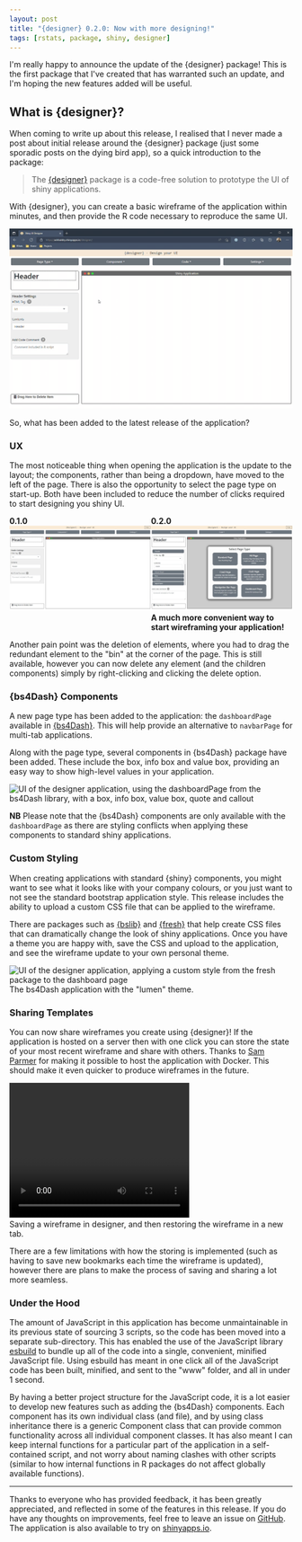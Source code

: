 ```yaml
---
layout: post
title: "{designer} 0.2.0: Now with more designing!"
tags: [rstats, package, shiny, designer]
---
```


I'm really happy to announce the update of the {designer} package! This is the first package that I've created that has warranted such an update, and I'm hoping the new features added will be useful.

## What is {designer}?

When coming to write up about this release, I realised that I never made a post about initial release around the {designer} package (just some sporadic posts on the dying bird app), so a quick introduction to the package:

> The [{designer}](ashbaldry.github.io/designer) package is a code-free solution to prototype the UI of shiny applications.

With {designer}, you can create a basic wireframe of the application within minutes, and then provide the R code necessary to reproduce the same UI.

![Example of the designer shiny application creating a basic wireframe with a header, 3 inputs and a plot](https://raw.githubusercontent.com/ashbaldry/designer/main/man/figures/example_app.gif)

So, what has been added to the latest release of the application?

### UX

The most noticeable thing when opening the application is the update to the layout; the components, rather than being a dropdown, have moved to the left of the page. There is also the opportunity to select the page type on start-up. Both have been included to reduce the number of clicks required to start designing you shiny UI.

<section style="display: flex; justify-content: space-around; font-weight: 700;">
<div>
<div>
0.1.0
</div>
<img src="/assets/img/blog/designer-0-2-0/designer_0_1_0_page.jpeg" alt="UI of the 0.1.0 release of the designer package">
</div>
<div>
<div>
0.2.0
</div>
<img src="/assets/img/blog/designer-0-2-0/designer_0_2_0_page.jpeg" alt="UI of the 0.2.0 release of the designer package">
<figcaption>
A much more convenient way to start wireframing your application!
</figcaption>
</div>
</section>

Another pain point was the deletion of elements, where you had to drag the redundant element to the "bin" at the corner of the page. This is still available, however you can now delete any element (and the children components) simply by right-clicking and clicking the delete option.

### {bs4Dash} Components

A new page type has been added to the application: the `dashboardPage` available in [{bs4Dash}](https://rinterface.github.io/bs4Dash/index.html). This will help provide an alternative to `navbarPage` for multi-tab applications.

Along with the page type, several components in {bs4Dash} package have been added. These include the box, info box and value box, providing an easy way to show high-level values in your application. 

<img src="/assets/img/blog/designer-0-2-0/designer_dashboardPage.jpeg" alt="UI of the designer application, using the dashboardPage from the bs4Dash library, with a box, info box, value box, quote and callout">

**NB** Please note that the {bs4Dash} components are only available with the `dashboardPage` as there are styling conflicts when applying these components to standard shiny applications.

### Custom Styling

When creating applications with standard {shiny} components, you might want to see what it looks like with your company colours, or you just want to not see the standard bootstrap application style. This release includes the ability to upload a custom CSS file that can be applied to the wireframe.

There are packages such as [{bslib}](https://rstudio.github.io/bslib/index.html) and [{fresh}](https://dreamrs.github.io/fresh/) that help create CSS files that can dramatically change the look of shiny applications. Once you have a theme you are happy with, save the CSS and upload to the application, and see the wireframe update to your own personal theme.

<img src="/assets/img/blog/designer-0-2-0/designer_dashboardPage_style.jpeg" alt="UI of the designer application, applying a custom style from the fresh package to the dashboard page">

<figcaption>
The bs4Dash application with the "lumen" theme.
</figcaption>

### Sharing Templates

You can now share wireframes you create using {designer}! If the application is hosted on a server then with one click you can store the state of your most recent wireframe and share with others. Thanks to [Sam Parmer](https://github.com/parmsam) for making it possible to host the application with Docker. This should make it even quicker to produce wireframes in the future.

<video width="320" height="240" controls>
<source src="/assets/img/blog/designer-0-2-0/designer_bookmark.mp4" type="video/mp4">
</video>

<figcaption>
Saving a wireframe in designer, and then restoring the wireframe in a new tab.
</figcaption>

There are a few limitations with how the storing is implemented (such as having to save new bookmarks each time the wireframe is updated), however there are plans to make the process of saving and sharing a lot more seamless.

### Under the Hood

The amount of JavaScript in this application has become unmaintainable in its previous state of sourcing 3 scripts, so the code has been moved into a separate sub-directory. This has enabled the use of the JavaScript library [esbuild](https://esbuild.github.io/) to bundle up all of the code into a single, convenient, minified JavaScript file. Using esbuild has meant in one click all of the JavaScript code has been built, minified, and sent to the "www" folder, and all in under 1 second.

By having a better project structure for the JavaScript code, it is a lot easier to develop new features such as adding the {bs4Dash} components. Each component has its own individual class (and file), and by using class inheritance there is a generic Component class that can provide common functionality across all individual component classes. It has also meant I can keep internal functions for a particular part of the application in a self-contained script, and not worry about naming clashes with other scripts (similar to how internal functions in R packages do not affect globally available functions). 

---

Thanks to everyone who has provided feedback, it has been greatly appreciated, and reflected in some of the features in this release. If you do have any thoughts on improvements, feel free to leave an issue on [GitHub](github.com/ashbaldry/designer). 
The application is also available to try on [shinyapps.io](ashbaldry.shinyapps.io/designer).
